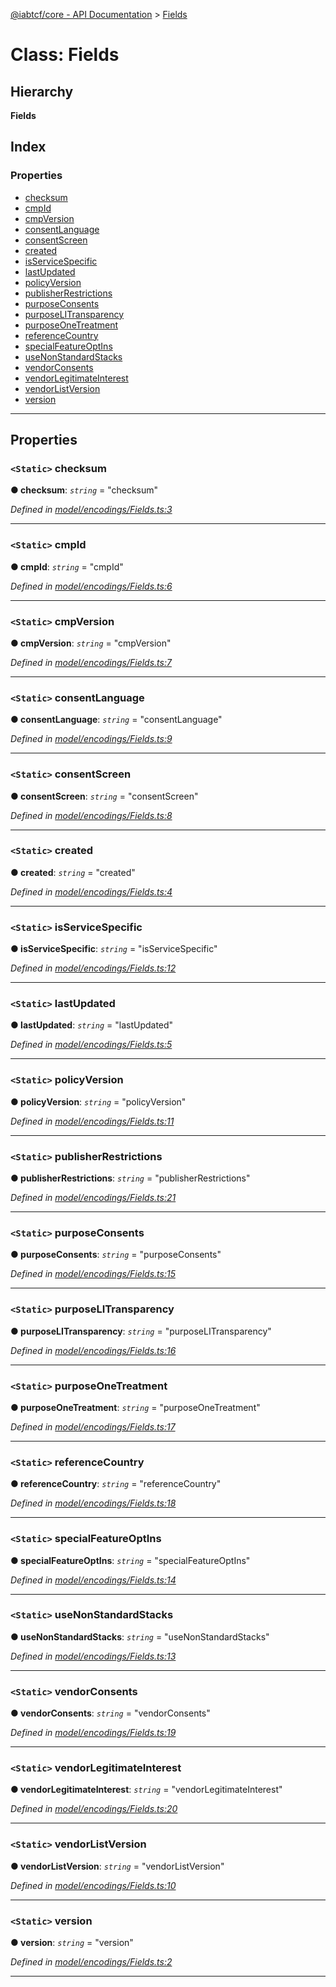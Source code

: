 [@iabtcf/core - API Documentation](../README.md) > [Fields](../classes/fields.md)

# Class: Fields

## Hierarchy

**Fields**

## Index

### Properties

* [checksum](fields.md#checksum)
* [cmpId](fields.md#cmpid)
* [cmpVersion](fields.md#cmpversion)
* [consentLanguage](fields.md#consentlanguage)
* [consentScreen](fields.md#consentscreen)
* [created](fields.md#created)
* [isServiceSpecific](fields.md#isservicespecific)
* [lastUpdated](fields.md#lastupdated)
* [policyVersion](fields.md#policyversion)
* [publisherRestrictions](fields.md#publisherrestrictions)
* [purposeConsents](fields.md#purposeconsents)
* [purposeLITransparency](fields.md#purposelitransparency)
* [purposeOneTreatment](fields.md#purposeonetreatment)
* [referenceCountry](fields.md#referencecountry)
* [specialFeatureOptIns](fields.md#specialfeatureoptins)
* [useNonStandardStacks](fields.md#usenonstandardstacks)
* [vendorConsents](fields.md#vendorconsents)
* [vendorLegitimateInterest](fields.md#vendorlegitimateinterest)
* [vendorListVersion](fields.md#vendorlistversion)
* [version](fields.md#version)

---

## Properties

<a id="checksum"></a>

### `<Static>` checksum

**● checksum**: *`string`* = "checksum"

*Defined in [model/encodings/Fields.ts:3](https://github.com/chrispaterson/iabtcf-es/blob/fa69024/modules/core/src/model/encodings/Fields.ts#L3)*

___
<a id="cmpid"></a>

### `<Static>` cmpId

**● cmpId**: *`string`* = "cmpId"

*Defined in [model/encodings/Fields.ts:6](https://github.com/chrispaterson/iabtcf-es/blob/fa69024/modules/core/src/model/encodings/Fields.ts#L6)*

___
<a id="cmpversion"></a>

### `<Static>` cmpVersion

**● cmpVersion**: *`string`* = "cmpVersion"

*Defined in [model/encodings/Fields.ts:7](https://github.com/chrispaterson/iabtcf-es/blob/fa69024/modules/core/src/model/encodings/Fields.ts#L7)*

___
<a id="consentlanguage"></a>

### `<Static>` consentLanguage

**● consentLanguage**: *`string`* = "consentLanguage"

*Defined in [model/encodings/Fields.ts:9](https://github.com/chrispaterson/iabtcf-es/blob/fa69024/modules/core/src/model/encodings/Fields.ts#L9)*

___
<a id="consentscreen"></a>

### `<Static>` consentScreen

**● consentScreen**: *`string`* = "consentScreen"

*Defined in [model/encodings/Fields.ts:8](https://github.com/chrispaterson/iabtcf-es/blob/fa69024/modules/core/src/model/encodings/Fields.ts#L8)*

___
<a id="created"></a>

### `<Static>` created

**● created**: *`string`* = "created"

*Defined in [model/encodings/Fields.ts:4](https://github.com/chrispaterson/iabtcf-es/blob/fa69024/modules/core/src/model/encodings/Fields.ts#L4)*

___
<a id="isservicespecific"></a>

### `<Static>` isServiceSpecific

**● isServiceSpecific**: *`string`* = "isServiceSpecific"

*Defined in [model/encodings/Fields.ts:12](https://github.com/chrispaterson/iabtcf-es/blob/fa69024/modules/core/src/model/encodings/Fields.ts#L12)*

___
<a id="lastupdated"></a>

### `<Static>` lastUpdated

**● lastUpdated**: *`string`* = "lastUpdated"

*Defined in [model/encodings/Fields.ts:5](https://github.com/chrispaterson/iabtcf-es/blob/fa69024/modules/core/src/model/encodings/Fields.ts#L5)*

___
<a id="policyversion"></a>

### `<Static>` policyVersion

**● policyVersion**: *`string`* = "policyVersion"

*Defined in [model/encodings/Fields.ts:11](https://github.com/chrispaterson/iabtcf-es/blob/fa69024/modules/core/src/model/encodings/Fields.ts#L11)*

___
<a id="publisherrestrictions"></a>

### `<Static>` publisherRestrictions

**● publisherRestrictions**: *`string`* = "publisherRestrictions"

*Defined in [model/encodings/Fields.ts:21](https://github.com/chrispaterson/iabtcf-es/blob/fa69024/modules/core/src/model/encodings/Fields.ts#L21)*

___
<a id="purposeconsents"></a>

### `<Static>` purposeConsents

**● purposeConsents**: *`string`* = "purposeConsents"

*Defined in [model/encodings/Fields.ts:15](https://github.com/chrispaterson/iabtcf-es/blob/fa69024/modules/core/src/model/encodings/Fields.ts#L15)*

___
<a id="purposelitransparency"></a>

### `<Static>` purposeLITransparency

**● purposeLITransparency**: *`string`* = "purposeLITransparency"

*Defined in [model/encodings/Fields.ts:16](https://github.com/chrispaterson/iabtcf-es/blob/fa69024/modules/core/src/model/encodings/Fields.ts#L16)*

___
<a id="purposeonetreatment"></a>

### `<Static>` purposeOneTreatment

**● purposeOneTreatment**: *`string`* = "purposeOneTreatment"

*Defined in [model/encodings/Fields.ts:17](https://github.com/chrispaterson/iabtcf-es/blob/fa69024/modules/core/src/model/encodings/Fields.ts#L17)*

___
<a id="referencecountry"></a>

### `<Static>` referenceCountry

**● referenceCountry**: *`string`* = "referenceCountry"

*Defined in [model/encodings/Fields.ts:18](https://github.com/chrispaterson/iabtcf-es/blob/fa69024/modules/core/src/model/encodings/Fields.ts#L18)*

___
<a id="specialfeatureoptins"></a>

### `<Static>` specialFeatureOptIns

**● specialFeatureOptIns**: *`string`* = "specialFeatureOptIns"

*Defined in [model/encodings/Fields.ts:14](https://github.com/chrispaterson/iabtcf-es/blob/fa69024/modules/core/src/model/encodings/Fields.ts#L14)*

___
<a id="usenonstandardstacks"></a>

### `<Static>` useNonStandardStacks

**● useNonStandardStacks**: *`string`* = "useNonStandardStacks"

*Defined in [model/encodings/Fields.ts:13](https://github.com/chrispaterson/iabtcf-es/blob/fa69024/modules/core/src/model/encodings/Fields.ts#L13)*

___
<a id="vendorconsents"></a>

### `<Static>` vendorConsents

**● vendorConsents**: *`string`* = "vendorConsents"

*Defined in [model/encodings/Fields.ts:19](https://github.com/chrispaterson/iabtcf-es/blob/fa69024/modules/core/src/model/encodings/Fields.ts#L19)*

___
<a id="vendorlegitimateinterest"></a>

### `<Static>` vendorLegitimateInterest

**● vendorLegitimateInterest**: *`string`* = "vendorLegitimateInterest"

*Defined in [model/encodings/Fields.ts:20](https://github.com/chrispaterson/iabtcf-es/blob/fa69024/modules/core/src/model/encodings/Fields.ts#L20)*

___
<a id="vendorlistversion"></a>

### `<Static>` vendorListVersion

**● vendorListVersion**: *`string`* = "vendorListVersion"

*Defined in [model/encodings/Fields.ts:10](https://github.com/chrispaterson/iabtcf-es/blob/fa69024/modules/core/src/model/encodings/Fields.ts#L10)*

___
<a id="version"></a>

### `<Static>` version

**● version**: *`string`* = "version"

*Defined in [model/encodings/Fields.ts:2](https://github.com/chrispaterson/iabtcf-es/blob/fa69024/modules/core/src/model/encodings/Fields.ts#L2)*

___

